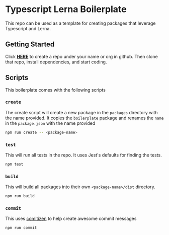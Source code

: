 # Typescript Lerna Boilerplate

This repo can be used as a template for creating packages that leverage Typescript and Lerna.

## Getting Started

Click **[HERE](https://github.com/colevoss/lerna-typescript-boilerplate/generate)** to create a repo under your
name or org in github. Then clone that repo, install dependencies, and start coding.

## Scripts

This boilerplate comes with the following scripts

### `create`

The create script will create a new package in the `packages` directory with the name provided. It copies
the `boilerplate` package and renames the `name` in the `package.json` with the name provided

```bash
npm run create -- <package-name>
```

### `test`

This will run all tests in the repo. It uses Jest's defaults for finding the tests.

```bash
npm test
```

### `build`

This will build all packages into their own `<package-name>/dist` directory.

```bash
npm run build
```

### `commit`

This uses [comitizen](https://github.com/commitizen/cz-cli) to help create awesome commit messages

```bash
npm run commit
```
